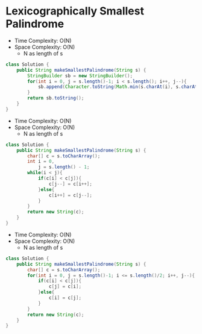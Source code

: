 # Lexicographically Smallest Palindrome

- Time Complexity: O(N)
- Space Complexity: O(N)
  - N as length of s

```java
class Solution {
    public String makeSmallestPalindrome(String s) {
        StringBuilder sb = new StringBuilder();
        for(int i = 0, j = s.length()-1; i < s.length(); i++, j--){
            sb.append(Character.toString(Math.min(s.charAt(i), s.charAt(j))));
        }
        return sb.toString();
    }
}
```

- Time Complexity: O(N)
- Space Complexity: O(N)
  - N as length of s

```java
class Solution {
    public String makeSmallestPalindrome(String s) {
        char[] c = s.toCharArray();
        int i = 0,
            j = s.length() - 1;
        while(i < j){
            if(c[i] < c[j]){
                c[j--] = c[i++];
            }else{
                c[i++] = c[j--];
            }
        }
        return new String(c);
    }
}
```

- Time Complexity: O(N)
- Space Complexity: O(N)
  - N as length of s

```java
class Solution {
    public String makeSmallestPalindrome(String s) {
        char[] c = s.toCharArray();
        for(int i = 0, j = s.length()-1; i <= s.length()/2; i++, j--){
            if(c[i] < c[j]){
                c[j] = c[i];
            }else{
                c[i] = c[j];
            }
        }
        return new String(c);
    }
}
```
